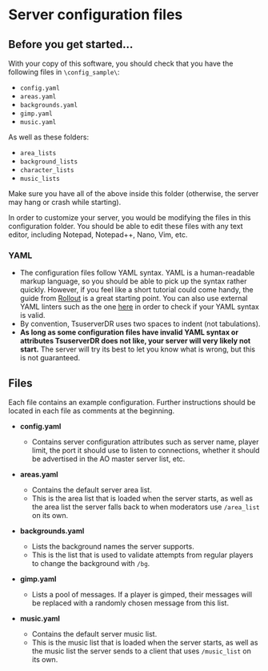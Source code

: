 # Server configuration files

## Before you get started...
With your copy of this software, you should check that you have the following files in `\config_sample\`:

* `config.yaml`
* `areas.yaml`
* `backgrounds.yaml`
* `gimp.yaml`
* `music.yaml`

As well as these folders:

* `area_lists`
* `background_lists`
* `character_lists`
* `music_lists`

Make sure you have all of the above inside this folder (otherwise, the server may hang or crash while starting).

In order to customize your server, you would be modifying the files in this configuration folder. You should be able to edit these files with any text editor, including Notepad, Notepad++, Nano, Vim, etc.

### YAML

* The configuration files follow YAML syntax. YAML is a human-readable markup language, so you should be able to pick up the syntax rather quickly. However, if you feel like a short tutorial could come handy, the guide from [Rollout](https://rollout.io/blog/yaml-tutorial-everything-you-need-get-started/) is a great starting point. You can also use external YAML linters such as the one [here](https://codebeautify.org/yaml-validator) in order to check if your YAML syntax is valid.
* By convention, TsuserverDR uses two spaces to indent (not tabulations).
* **As long as some configuration files have invalid YAML syntax or attributes TsuserverDR does not like, your server will very likely not start.** The server will try its best to let you know what is wrong, but this is not guaranteed.

## Files

Each file contains an example configuration. Further instructions should be located in each file as comments at the beginning.

* **config.yaml**
    - Contains server configuration attributes such as server name, player limit, the port it should use to listen to  connections, whether it should be advertised in the AO master server list, etc.

* **areas.yaml**
    - Contains the default server area list.
    - This is the area list that is loaded when the server starts, as well as the area list the server falls back to when moderators use `/area_list` on its own.

* **backgrounds.yaml**
    - Lists the background names the server supports.
    - This is the list that is used to validate attempts from regular players to change the background with `/bg`.

* **gimp.yaml**
    - Lists a pool of messages. If a player is gimped, their messages will be replaced with a randomly chosen message from this list.

* **music.yaml**
    - Contains the default server music list.
    - This is the music list that is loaded when the server starts, as well as the music list the server sends to a client that uses `/music_list` on its own.

